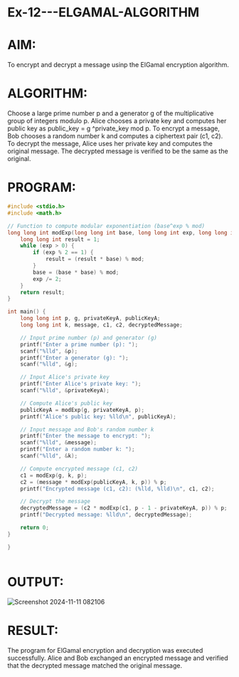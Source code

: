 # Ex-12---ELGAMAL-ALGORITHM

# AIM:
To encrypt and decrypt a message usinp the ElGamal encryption algorithm.

# ALGORITHM:
Choose a large prime number p and a generator g of the multiplicative group of integers modulo
p. Alice chooses a private key and computes her public key as pubIic_key = g ^private_key mod p. To encrypt a message, Bob chooses a random number k and computes a ciphertext pair (c1, c2). To decrypt the message, Alice uses her private key and computes the original message. The decrypted message is verified to be the same as the original.

# PROGRAM:
~~~c
#include <stdio.h>
#include <math.h>

// Function to compute modular exponentiation (base^exp % mod)
long long int modExp(long long int base, long long int exp, long long int mod) {
    long long int result = 1;
    while (exp > 0) {
        if (exp % 2 == 1) {
            result = (result * base) % mod;
        }
        base = (base * base) % mod;
        exp /= 2;
    }
    return result;
}

int main() {
    long long int p, g, privateKeyA, publicKeyA;
    long long int k, message, c1, c2, decryptedMessage;

    // Input prime number (p) and generator (g)
    printf("Enter a prime number (p): ");
    scanf("%lld", &p);
    printf("Enter a generator (g): ");
    scanf("%lld", &g);

    // Input Alice's private key
    printf("Enter Alice's private key: ");
    scanf("%lld", &privateKeyA);

    // Compute Alice's public key
    publicKeyA = modExp(g, privateKeyA, p);
    printf("Alice's public key: %lld\n", publicKeyA);

    // Input message and Bob's random number k
    printf("Enter the message to encrypt: ");
    scanf("%lld", &message);
    printf("Enter a random number k: ");
    scanf("%lld", &k);

    // Compute encrypted message (c1, c2)
    c1 = modExp(g, k, p);
    c2 = (message * modExp(publicKeyA, k, p)) % p;
    printf("Encrypted message (c1, c2): (%lld, %lld)\n", c1, c2);

    // Decrypt the message
    decryptedMessage = (c2 * modExp(c1, p - 1 - privateKeyA, p)) % p;
    printf("Decrypted message: %lld\n", decryptedMessage);

    return 0;
}

}



~~~

# OUTPUT:
![Screenshot 2024-11-11 082106](https://github.com/user-attachments/assets/9922faf5-7d4b-4c94-9810-9cc58a59f55c)


# RESULT:
The program for ElGamal encryption and decryption was executed successfully. Alice and Bob exchanged an encrypted message and verified that the decrypted message matched the original message.
